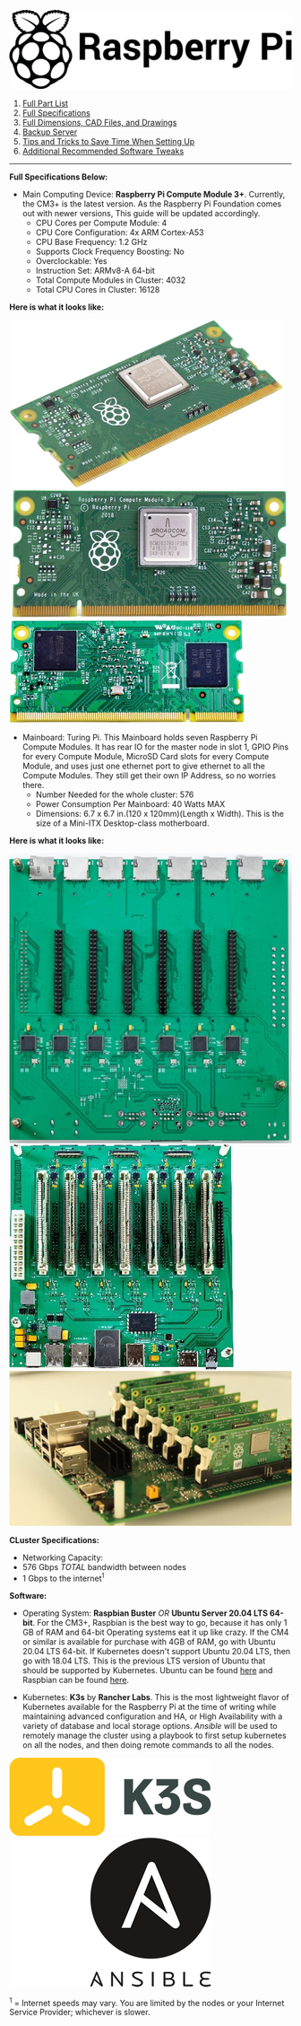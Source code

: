 ![Image of the Black and White Raspberry Pi Foundation Logo](resources/README/pi-logo.png)

1. [Full Part List](part-list.md "Full Part List")
1. [Full Specifications](specs.md "Full Specifications")
1. [Full Dimensions, CAD Files, and Drawings](dimensions.md "Dimensions, 3D models, etc.")
1. [Backup Server](backup-server.md "Backup Server")
5. [Tips and Tricks to Save Time When Setting Up](save-time.md "Time-Saving Tips and Tricks")
6. [Additional Recommended Software Tweaks](tweaks.md "Additional Software Tweaks")
---

**Full Specifications Below:**

* Main Computing Device: **Raspberry Pi Compute Module 3+**. Currently, the CM3+ is the latest version. As the Raspberry Pi Foundation comes out with newer versions, This guide will be updated accordingly.
  * CPU Cores per Compute Module: 4
  * CPU Core Configuration: 4x ARM Cortex-A53
  * CPU Base Frequency: 1.2 GHz
  * Supports Clock Frequency Boosting: No
  * Overclockable: Yes
  * Instruction Set: ARMv8-A 64-bit
  * Total Compute Modules in Cluster: 4032
  * Total CPU Cores in Cluster: 16128
  
**Here is what it looks like:**

![Raspberry Pi Compute Module 3+](resources/specs.md/cm3+1.png)
![Raspberry Pi Compute Module 3+](resources/specs.md/cm3+2.png)
![Raspberry Pi Compute Module 3+](resources/specs.md/CM3+3.png)
  
* Mainboard: Turing Pi. This Mainboard holds seven Raspberry Pi Compute Modules. It has rear IO for the master node in slot 1, GPIO Pins for every Compute Module, MicroSD Card slots for every Compute Module, and uses just one ethernet port to give ethernet to all the Compute Modules. They still get their own IP Address, so no worries there.
  * Number Needed for the whole cluster: 576
  * Power Consumption Per Mainboard: 40 Watts MAX 
  * Dimensions: 6.7 x 6.7 in.(120 x 120mm)(Length x Width). This is the size of a Mini-ITX Desktop-class motherboard.
  
**Here is what it looks like:**

![Turing Pi](resources/specs.md/turing1.jpg)
![Turing Pi](resources/specs.md/turing2.jpg)
![Turing Pi](resources/specs.md/turing3.jpg)

**CLuster Specifications:**

* Networking Capacity:
 * 576 Gbps *TOTAL* bandwidth between nodes
 * 1 Gbps to the internet<sup>1</sup>

**Software:**

* Operating System: **Raspbian Buster** *OR* **Ubuntu Server 20.04 LTS 64-bit**. For the CM3+, Raspbian is the best way to go, because it has only 1 GB of RAM and 64-bit Operating systems eat it up like crazy. If the CM4 or similar is available for purchase with 4GB of RAM, go with Ubuntu 20.04 LTS 64-bit. If Kubernetes doesn't support Ubuntu 20.04 LTS, then go with 18.04 LTS. This is the previous LTS version of Ubuntu that should be supported by Kubernetes. Ubuntu can be found [here](https://ubuntu.com/download/raspberry-pi) and Raspbian can be found [here](https://www.raspberrypi.org/downloads/raspbian/).

* Kubernetes: **K3s** by **Rancher Labs**. This is the most lightweight flavor of Kubernetes available for the Raspberry Pi at the time of writing while maintaining advanced configuration and HA, or High Availability with a variety of database and local storage options. *Ansible* will be used to remotely manage the cluster using a playbook to first setup kubernetes on all the nodes, and then doing remote commands to all the nodes.

![K3s Logo](resources/specs.md/k3s.png) ![Ansible Logo](resources/specs.md/ansible.png)

<sup>1</sup> = Internet speeds may vary. You are limited by the nodes or your Internet Service Provider; whichever is slower.
